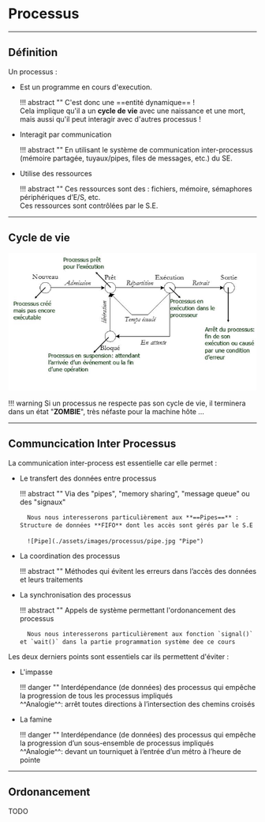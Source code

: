 # Processus

---

## Définition

Un processus :  

- Est un programme en cours d'execution.  

    !!! abstract "" 
        C'est donc une ==entité dynamique== !  
        Cela implique qu'il a un **cycle de vie** avec une naissance et une mort, mais aussi qu'il peut interagir avec d'autres processus !


- Interagit par communication

    !!! abstract "" 
        En utilisant le système de communication inter-processus (mémoire partagée, tuyaux/pipes, files de messages, etc.) du SE.


- Utilise des ressources

    !!! abstract "" 
        Ces ressources sont des : fichiers, mémoire, sémaphores périphériques d’E/S, etc.  
        Ces ressources sont contrôlées par le S.E.

---

## Cycle de vie
    
![Full Lifecycle](./assets/images/processus/full-lifecycle.jpg "Full Lifecycle")

!!! warning
    Si un processus ne respecte pas son cycle de vie, il terminera dans un état "**ZOMBIE**", très néfaste pour la machine hôte ...

---

## Communcication Inter Processus

La communication inter-process est essentielle car elle permet :

- Le transfert des données entre processus

    !!! abstract ""
        Via des "pipes", "memory sharing", "message queue" ou des "signaux"  
        
        Nous nous interesserons particulièrement aux **==Pipes==** : Structure de données **FIFO** dont les accès sont gérés par le S.E
        
        ![Pipe](./assets/images/processus/pipe.jpg "Pipe")


- La coordination des processus

    !!! abstract ""
        Méthodes qui évitent les erreurs dans l’accès des données et leurs traitements
        

- La synchronisation des processus

    !!! abstract ""
        Appels de système permettant l'ordonancement des processus  

        Nous nous interesserons particulièrement aux fonction `signal()` et `wait()` dans la partie programmation système dee ce cours



Les deux derniers points sont essentiels car ils permettent d'éviter :

- L'impasse

    !!! danger ""
        Interdépendance (de données) des processus qui empêche la progression de tous les processus impliqués  
        ^^Analogie^^: arrêt toutes directions à l’intersection des chemins croisés

        
- La famine

    !!! danger ""
        Interdépendance (de données) des processus qui empêche la progression d’un sous-ensemble de processus impliqués  
        ^^Analogie^^: devant un tourniquet à l’entrée d’un métro à l’heure de pointe

---

## Ordonancement

TODO
